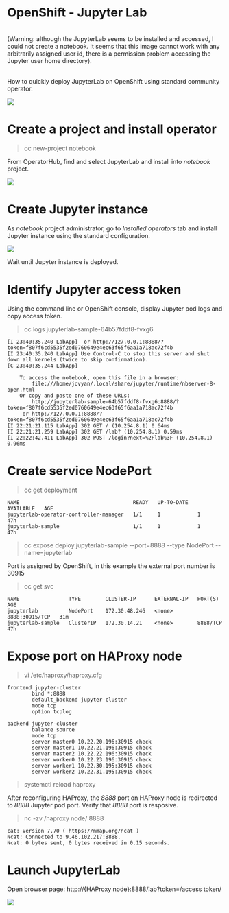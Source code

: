 # OpenShift - Jupyter Lab

<br>
(Warning: although the JupyterLab seems to be installed and accessed, I could not create a notebook. It seems that this image cannot work with any arbitrarily assigned user id, there is a permission problem accessing the Jupyter user home directory).<br>
<br>

How to quickly deploy JupyterLab on OpenShift using standard community operator.

![](https://github.com/stanislawbartkowski/CP4D/blob/main/img/Zrzut%20ekranu%20z%202021-06-01%2000-36-22.png)

# Create a project and install operator

> oc new-project notebook

From OperatorHub, find and select JupyterLab and install into *notebook* project.

![](https://github.com/stanislawbartkowski/CP4D/blob/main/img/Zrzut%20ekranu%20z%202021-06-01%2000-38-53.png)

# Create Jupyter instance

As *notebook* project administrator, go to *Installed operators* tab and install Jupyter instance using the standard configuration.

![](https://github.com/stanislawbartkowski/CP4D/blob/main/img/Zrzut%20ekranu%20z%202021-06-01%2000-42-27.png)

Wait until Jupyter instance is deployed.

# Identify Jupyter access token

Using the command line or OpenShift console, display Jupyter pod logs and copy access token.

>  oc logs jupyterlab-sample-64b57fddf8-fvxg6
```
[I 23:40:35.240 LabApp]  or http://127.0.0.1:8888/?token=f807f6cd5535f2ed0760649e4ec63f65f6aa1a718ac72f4b
[I 23:40:35.240 LabApp] Use Control-C to stop this server and shut down all kernels (twice to skip confirmation).
[C 23:40:35.244 LabApp]

    To access the notebook, open this file in a browser:
        file:///home/jovyan/.local/share/jupyter/runtime/nbserver-8-open.html
    Or copy and paste one of these URLs:
        http://jupyterlab-sample-64b57fddf8-fvxg6:8888/?token=f807f6cd5535f2ed0760649e4ec63f65f6aa1a718ac72f4b
     or http://127.0.0.1:8888/?token=f807f6cd5535f2ed0760649e4ec63f65f6aa1a718ac72f4b
[I 22:21:21.115 LabApp] 302 GET / (10.254.8.1) 0.64ms
[I 22:21:21.259 LabApp] 302 GET /lab? (10.254.8.1) 0.59ms
[I 22:22:42.411 LabApp] 302 POST /login?next=%2Flab%3F (10.254.8.1) 0.96ms
```
# Create service NodePort

> oc get deployment
```
NAME                                     READY   UP-TO-DATE   AVAILABLE   AGE
jupyterlab-operator-controller-manager   1/1     1            1           47h
jupyterlab-sample                        1/1     1            1           47h
```

> oc expose deploy jupyterlab-sample  --port=8888 --type NodePort --name=jupyterlab<br>

Port is assigned by OpenShift, in this example the external port number is 30915

>  oc get svc<br>
```
NAME                TYPE        CLUSTER-IP      EXTERNAL-IP   PORT(S)          AGE
jupyterlab          NodePort    172.30.48.246   <none>        8888:30915/TCP   31m
jupyterlab-sample   ClusterIP   172.30.14.21    <none>        8888/TCP         47h
```

# Expose port on HAProxy node

> vi /etc/haproxy/haproxy.cfg
```
frontend jupyter-cluster
        bind *:8888
        default_backend jupyter-cluster
        mode tcp
        option tcplog

backend jupyter-cluster
        balance source
        mode tcp
        server master0 10.22.20.196:30915 check
        server master1 10.22.21.196:30915 check
        server master2 10.22.22.196:30915 check
        server worker0 10.22.23.196:30915 check
        server worker1 10.22.30.195:30915 check
        server worker2 10.22.31.195:30915 check
```
> systemctl reload haproxy

After reconfiguring HAProxy, the *8888* port on HAProxy node is redirected to *8888* Jupyter pod port. Verify that *8888* port is resposive.

> nc -zv /haproxy node/ 8888
```
cat: Version 7.70 ( https://nmap.org/ncat )
Ncat: Connected to 9.46.102.217:8888.
Ncat: 0 bytes sent, 0 bytes received in 0.15 seconds.
```

# Launch JupyterLab

Open browser page: http://{HAProxy node}:8888/lab?token=/access token/

![](https://github.com/stanislawbartkowski/CP4D/blob/main/img/Zrzut%20ekranu%20z%202021-06-01%2000-55-43.png)
